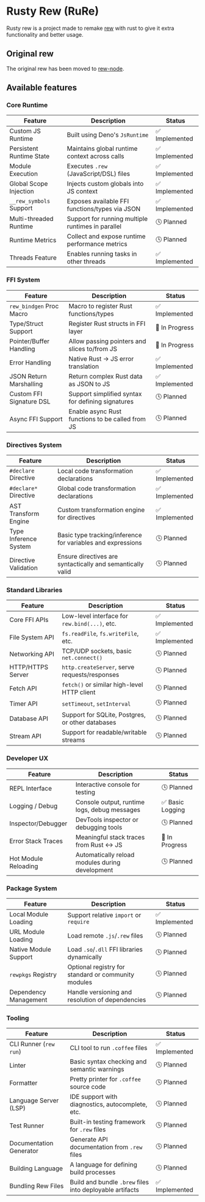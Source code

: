 # Rusty Rew (RuRe)
Rusty rew is a project made to remake [rew](https://kevinj045.github.io/rew-docs/) with rust to give it extra functionality and better usage.

## Original rew
The original rew has been moved to [rew-node](https://github.com/kevinj045/rew-node/).

## Available features
### Core Runtime

| Feature                     | Description                                                | Status         |
|-----------------------------|------------------------------------------------------------|----------------|
| Custom JS Runtime           | Built using Deno's `JsRuntime`                             | ✅ Implemented |
| Persistent Runtime State    | Maintains global runtime context across calls              | ✅ Implemented |
| Module Execution            | Executes `.rew` (JavaScript/DSL) files                     | ✅ Implemented |
| Global Scope Injection      | Injects custom globals into JS context                     | ✅ Implemented |
| `__rew_symbols` Support     | Exposes available FFI functions/types via JSON             | ✅ Implemented |
| Multi-threaded Runtime      | Support for running multiple runtimes in parallel          | 🕓 Planned     |
| Runtime Metrics             | Collect and expose runtime performance metrics             | 🕓 Planned     |
| Threads Feature             | Enables running tasks in other threads                    | ✅ Implemented     |

### FFI System

| Feature                     | Description                                                | Status         |
|-----------------------------|------------------------------------------------------------|----------------|
| `rew_bindgen` Proc Macro    | Macro to register Rust functions/types                     | ✅ Implemented |
| Type/Struct Support         | Register Rust structs in FFI layer                         | 🔄 In Progress |
| Pointer/Buffer Handling     | Allow passing pointers and slices to/from JS              | 🔄 In Progress |
| Error Handling              | Native Rust → JS error translation                         | ✅ Implemented |
| JSON Return Marshalling     | Return complex Rust data as JSON to JS                     | ✅ Implemented |
| Custom FFI Signature DSL    | Support simplified syntax for defining signatures          | 🕓 Planned     |
| Async FFI Support           | Enable async Rust functions to be called from JS           | 🕓 Planned     |

### Directives System

| Feature                     | Description                                                | Status         |
|-----------------------------|------------------------------------------------------------|----------------|
| `#declare` Directive        | Local code transformation declarations                     | ✅ Implemented |
| `#declare*` Directive       | Global code transformation declarations                    | ✅ Implemented |
| AST Transform Engine        | Custom transformation engine for directives                | ✅ Implemented |
| Type Inference System       | Basic type tracking/inference for variables and expressions| 🕓 Planned     |
| Directive Validation        | Ensure directives are syntactically and semantically valid | 🕓 Planned     |

### Standard Libraries

| Feature                     | Description                                                | Status         |
|-----------------------------|------------------------------------------------------------|----------------|
| Core FFI APIs               | Low-level interface for `rew.bind(...)`, etc.              | ✅ Implemented |
| File System API             | `fs.readFile`, `fs.writeFile`, etc.                        | ✅ Implemented |
| Networking API              | TCP/UDP sockets, basic `net.connect()`                     | 🕓 Planned     |
| HTTP/HTTPS Server           | `http.createServer`, serve requests/responses              | 🕓 Planned     |
| Fetch API                   | `fetch()` or similar high-level HTTP client                | 🕓 Planned     |
| Timer API                   | `setTimeout`, `setInterval`                                | 🕓 Planned     |
| Database API                | Support for SQLite, Postgres, or other databases           | 🕓 Planned     |
| Stream API                  | Support for readable/writable streams                      | 🕓 Planned     |

### Developer UX

| Feature                     | Description                                                | Status         |
|-----------------------------|------------------------------------------------------------|----------------|
| REPL Interface              | Interactive console for testing                            | 🕓 Planned     |
| Logging / Debug             | Console output, runtime logs, debug messages               | ✅ Basic Logging |
| Inspector/Debugger          | DevTools inspector or debugging tools                      | 🕓 Planned     |
| Error Stack Traces          | Meaningful stack traces from Rust ↔ JS                     | 🔄 In Progress |
| Hot Module Reloading        | Automatically reload modules during development            | 🕓 Planned     |

### Package System

| Feature                     | Description                                                | Status         |
|-----------------------------|------------------------------------------------------------|----------------|
| Local Module Loading        | Support relative `import` or `require`                    | ✅ Implemented |
| URL Module Loading          | Load remote `.js`/`.rew` files                             | 🕓 Planned     |
| Native Module Support       | Load `.so`/`.dll` FFI libraries dynamically                | 🕓 Planned     |
| `rewpkgs` Registry          | Optional registry for standard or community modules        | 🕓 Planned     |
| Dependency Management       | Handle versioning and resolution of dependencies           | 🕓 Planned     |

### Tooling

| Feature                     | Description                                                | Status         |
|-----------------------------|------------------------------------------------------------|----------------|
| CLI Runner (`rew run`)      | CLI tool to run `.coffee` files                               | ✅ Implemented |
| Linter                      | Basic syntax checking and semantic warnings                | 🕓 Planned     |
| Formatter                   | Pretty printer for `.coffee` source code                      | 🕓 Planned     |
| Language Server (LSP)       | IDE support with diagnostics, autocomplete, etc.           | 🕓 Planned     |
| Test Runner                 | Built-in testing framework for `.rew` files                | 🕓 Planned     |
| Documentation Generator     | Generate API documentation from `.rew` files               | 🕓 Planned     |
| Building Language           | A language for defining build processes                   | 🕓 Planned     |
| Bundling Rew Files          | Build and bundle `.brew` files into deployable artifacts    | ✅ Implemented |
